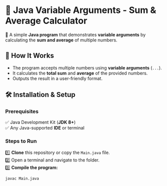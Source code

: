 # 🎯 **Java Variable Arguments - Sum & Average Calculator**  

🚀 A simple **Java program** that demonstrates **variable arguments** by calculating the **sum and average** of multiple numbers.

## 📌 **How It Works**
- The program accepts multiple numbers using **variable arguments** (`...`).
- It calculates the **total sum** and **average** of the provided numbers.
- Outputs the result in a user-friendly format.

## 🛠 **Installation & Setup**
### **Prerequisites**
✅ Java Development Kit (**JDK 8+**)  
✅ Any Java-supported **IDE** or terminal  

### **Steps to Run**
1️⃣ **Clone** this repository or copy the `Main.java` file.  
2️⃣ Open a terminal and navigate to the folder.  
3️⃣ **Compile the program:**  
   ```sh
   javac Main.java
